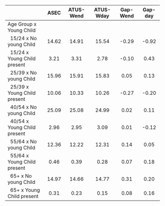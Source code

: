 
|                      |         ASEC |    ATUS-Wend |    ATUS-Wday |     Gap-Wend |      Gap-day |
| -------------------- | :----------: | :----------: | :----------: | :----------: | :----------: |
| Age Group x Young Child |              |              |              |              |              |
| &nbsp;&nbsp;15/24 x No young Child |        14.62 |        14.91 |        15.54 |        -0.29 |        -0.92 |
| &nbsp;&nbsp;15/24 x Young Child present |         3.21 |         3.31 |         2.78 |        -0.10 |         0.43 |
| &nbsp;&nbsp;25/39 x No young Child |        15.96 |        15.91 |        15.83 |         0.05 |         0.13 |
| &nbsp;&nbsp;25/39 x Young Child present |        10.06 |        10.33 |        10.26 |        -0.27 |        -0.20 |
| &nbsp;&nbsp;40/54 x No young Child |        25.09 |        25.08 |        24.99 |         0.02 |         0.11 |
| &nbsp;&nbsp;40/54 x Young Child present |         2.96 |         2.95 |         3.09 |         0.01 |        -0.12 |
| &nbsp;&nbsp;55/64 x No young Child |        12.36 |        12.22 |        12.31 |         0.14 |         0.05 |
| &nbsp;&nbsp;55/64 x Young Child present |         0.46 |         0.39 |         0.28 |         0.07 |         0.18 |
| &nbsp;&nbsp;65+ x No young Child |        14.97 |        14.66 |        14.77 |         0.31 |         0.20 |
| &nbsp;&nbsp;65+ x Young Child present |         0.31 |         0.23 |         0.15 |         0.08 |         0.16 |


